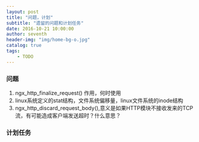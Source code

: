 ```yaml
---
layout: post
title: "问题，计划"
subtitle: "遗留的问题和计划任务"
date: 2016-10-21 10:00:00
author: seventh
header-img: "img/home-bg-o.jpg"
catalog: true
tags:
    - TODO
---
```


### 问题
  1. ngx_http_finalize_request() 作用，何时使用
  2. linux系统定义的stat结构，文件系统偏移量，linux文件系统的inode结构
  3. ngx_http_discard_request_body(),意义是如果HTTP模块不接收发来的TCP流，有可能造成客户端发送超时？什么意思？


### 计划任务
